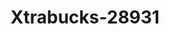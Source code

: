 ---
f_zip-code: 30281
f_state-code: GA
title: Xtrabucks-28931
f_phone: 770-761-0988
f_city-only: Stockbridge
f_address: 1745 Highway 138 E Stockbridge
f_location-unique-id: '28931'
slug: xtrabucks-28931
updated-on: '2024-05-30T13:46:58.046Z'
created-on: '2024-05-30T13:36:59.803Z'
published-on: '2024-05-30T13:54:32.469Z'
f_city-state: cms/city/stockbridge-ga.md
f_company: cms/company/xtrabucks.md
f_state: cms/state/georgia.md
layout: '[payday-loan].html'
tags: payday-loan
---